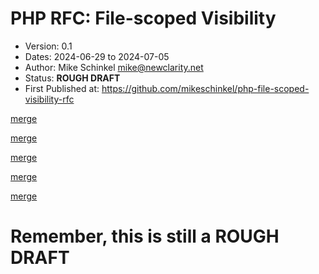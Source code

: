 # PHP RFC: File-scoped Visibility

- Version: 0.1
- Dates: 2024-06-29 to 2024-07-05
- Author: Mike Schinkel <mike@newclarity.net>
- Status: **ROUGH DRAFT**
- First Published at: https://github.com/mikeschinkel/php-file-scoped-visibility-rfc


[merge](./visibility.md)

[merge](./proposal.md)

[merge](./rfc-impact.md)

[merge](./open-questions.md)

[merge](./other-thoughts.md)

# Remember, this is still a ROUGH DRAFT
